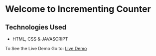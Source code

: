 # Welcome to Incrementing Counter

## Technologies Used
- HTML, CSS & JAVASCRIPT

To See the Live Demo Go to: [Live Demo](https://pnsvn3035.github.io/incrementing-counter/)
